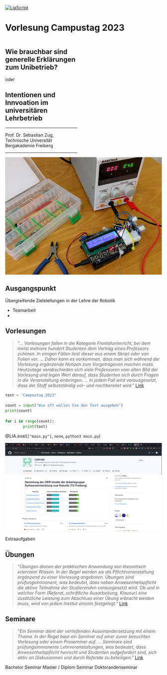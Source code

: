<!--

author:   Sebastian Zug & André Dietrich
email:    zug@ovgu.de   & andre.dietrich@ovgu.de
version:  0.0.2
language: de
narrator: Deutsch Female

import:   https://github.com/liascript/CodeRunner
-->

[![LiaScript](https://raw.githubusercontent.com/LiaScript/LiaScript/master/badges/course.svg)](https://liascript.github.io/course/?https://raw.githubusercontent.com/SebastianZug/CampusTag/main/README.md#1)

# Vorlesung Campustag 2023


<div style="width: 46%; float: left">

## Wie brauchbar sind generelle Erklärungen zum Unibetrieb?

oder

## Intentionen und Innvoation im universitären Lehrbetrieb

------------------------------

Prof. Dr. Sebastian Zug, Technische Universität Bergakademie Freiberg

------------------------------

</div>

![Welcome](images/WorkingDesk.jpg)<!-- style="width: 45%; float: right" -->


## Ausgangspunkt



Übergreifende Zielstellungen in der Lehre der Robotik

+ Teamarbeit
+ 


## Vorlesungen

> _"... Vorlesungen fallen in die Kategorie Frontalunterricht, bei dem meist mehrere hundert Studenten dem Vortrag eines Professors zuhören. In einigen Fällen liest dieser aus einem Skript oder von Folien vor. ... Daher kann es vorkommen, dass man sich während der Vorlesung ergänzende Notizen zum Vorgetragenen machen muss. Heutzutage verabschieden sich viele Professoren vom alten Bild der Vorlesung und legen Wert darauf, dass Studenten sich durch Fragen in die Veranstaltung einbringen. ... In jedem Fall wird vorausgesetzt, dass der Stoff selbstständig vor- und nachbereitet wird."_ [Link](https://www.studieren.at/uni-abc/vorlesung/)

```python BuggyCode.py
text = "Campustag 2023"

count = input("Wie oft wollen Sie den Text ausgeben")
print(count)

for i in range(count):
        print(text)
```
@LIA.eval(`["main.py"]`, `none`, `python3 main.py`)


[![github screenshot](images/github-screenshot.png)<!-- style="width:100%" -->](https://github.com/TUBAF-IfI-LiaScript)

Extraaufgaben


## Übungen 

> _"Übungen dienen der praktischen Anwendung von theoretisch erlerntem Wissen. In der Regel werden sie als Pflichtveranstaltung ergänzend zu einer Vorlesung angeboten. Übungen sind prüfungsimmanent, was bedeutet, dass neben Anwesenheitspflicht die aktive Teilnahme der Studierenden vorausgesetzt wird. Ob und in welcher Form (Referat, schriftliche Ausarbeitung, Klausur) eine zusätzliche Leistung zum Abschluss einer Übung erbracht werden muss, wird von jedem Institut einzeln festgelegt."_ [Link](https://www.studieren.at/uni-abc/uebung/)


## Seminare 

> _"Ein Seminar dient der vertiefenden Auseinandersetzung mit einem Thema. In der Regel baut ein Seminar auf einer zuvor besuchten Vorlesung oder einem Proseminar auf.  ... Seminare sind prüfungsimmanente Lehrveranstaltungen, was bedeutet, dass Anwesenheitspflicht herrscht und Studenten aufgefordert sind, sich aktiv an Diskussionen und durch Referate zu beteiligen."_ [Link](https://www.studieren.at/uni-abc/seminar/)

Bachelor Seminar 
Master / Diplom Seminar 
Doktorandenseminar 


